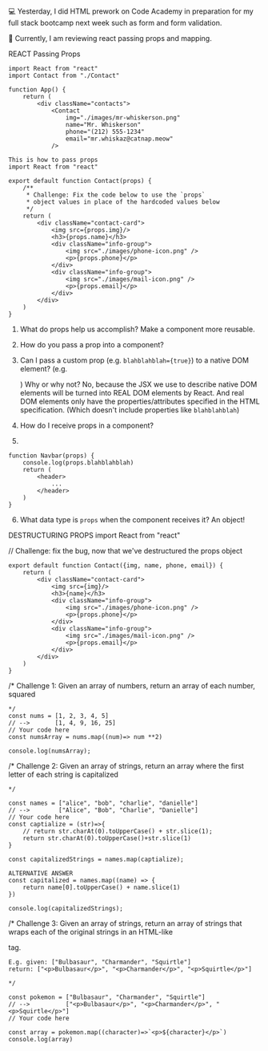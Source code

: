 💻 Yesterday, I did HTML prework on Code Academy in preparation for my full stack bootcamp next week such as form and form validation.

📖 Currently, I am reviewing react passing props and mapping.

REACT Passing Props

```
import React from "react"
import Contact from "./Contact"

function App() {
    return (
        <div className="contacts">
            <Contact 
                img="./images/mr-whiskerson.png" 
                name="Mr. Whiskerson"
                phone="(212) 555-1234"
                email="mr.whiskaz@catnap.meow"
            />
```

```
This is how to pass props
import React from "react"

export default function Contact(props) {
    /**
     * Challenge: Fix the code below to use the `props`
     * object values in place of the hardcoded values below
     */
    return (
        <div className="contact-card">
            <img src={props.img}/>
            <h3>{props.name}</h3>
            <div className="info-group">
                <img src="./images/phone-icon.png" />
                <p>{props.phone}</p>
            </div>
            <div className="info-group">
                <img src="./images/mail-icon.png" />
                <p>{props.email}</p>
            </div>
        </div>
    )
}
```
1. What do props help us accomplish?
Make a component more reusable.

2. How do you pass a prop into a component?
<MyAwesomeHeader title="???" />

3. Can I pass a custom prop (e.g. `blahblahblah={true}`) to a native
   DOM element? (e.g. <div blahblahblah={true}>) Why or why not?
No, because the JSX we use to describe native DOM elements will
be turned into REAL DOM elements by React. And real DOM elements
only have the properties/attributes specified in the HTML specification.
(Which doesn't include properties like `blahblahblah`)

4. How do I receive props in a component?

5. 
```
function Navbar(props) {
    console.log(props.blahblahblah)
    return (
        <header>
            ...
        </header>
    )
}
```

6. What data type is `props` when the component receives it?
An object!

DESTRUCTURING PROPS
import React from "react"

// Challenge: fix the bug, now that we've destructured the props object

```
export default function Contact({img, name, phone, email}) {
    return (
        <div className="contact-card">
            <img src={img}/>
            <h3>{name}</h3>
            <div className="info-group">
                <img src="./images/phone-icon.png" />
                <p>{props.phone}</p>
            </div>
            <div className="info-group">
                <img src="./images/mail-icon.png" />
                <p>{props.email}</p>
            </div>
        </div>
    )
}
```
/*
Challenge 1:
Given an array of numbers, return an array of each number, squared
```
*/
const nums = [1, 2, 3, 4, 5]
// -->       [1, 4, 9, 16, 25]
// Your code here
const numsArray = nums.map((num)=> num **2)

console.log(numsArray);
```
/*
Challenge 2:
Given an array of strings, return an array where 
the first letter of each string is capitalized
```
*/

const names = ["alice", "bob", "charlie", "danielle"]
// -->        ["Alice", "Bob", "Charlie", "Danielle"]
// Your code here
const captialize = (str)=>{
    // return str.charAt(0).toUpperCase() + str.slice(1);
    return str.charAt(0).toUpperCase()+str.slice(1)
}

const capitalizedStrings = names.map(captialize);

ALTERNATIVE ANSWER
const capitalized = names.map((name) => {
    return name[0].toUpperCase() + name.slice(1)
})

console.log(capitalizedStrings);
```

/*
Challenge 3:
Given an array of strings, return an array of strings that wraps each
of the original strings in an HTML-like <p></p> tag.
```
E.g. given: ["Bulbasaur", "Charmander", "Squirtle"]
return: ["<p>Bulbasaur</p>", "<p>Charmander</p>", "<p>Squirtle</p>"]

*/

const pokemon = ["Bulbasaur", "Charmander", "Squirtle"]
// -->          ["<p>Bulbasaur</p>", "<p>Charmander</p>", "<p>Squirtle</p>"]
// Your code here

const array = pokemon.map((character)=>`<p>${character}</p>`)
console.log(array)
```
